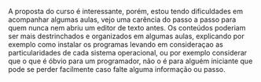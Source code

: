 A proposta do curso é interessante, porém, estou tendo dificuldades em acompanhar algumas aulas, vejo uma carência do passo a passo para quem nunca nem abriu um editor de texto antes.
Os conteúdos poderiam ser mais destrinchados e organizados em algumas aulas, explicando por exemplo como instalar os programas levando em consideraçao as particularidades de cada sistema operacional, ou por exemplo considerar que o que é óbvio para um programador, não o é para alguém iniciante que pode se perder facilmente caso falte alguma informação ou passo.